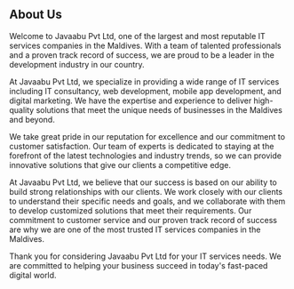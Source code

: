 ## About Us

Welcome to Javaabu Pvt Ltd, one of the largest and most reputable IT services companies in the Maldives. With a team of talented professionals and a proven track record of success, we are proud to be a leader in the development industry in our country.

At Javaabu Pvt Ltd, we specialize in providing a wide range of IT services including IT consultancy, web development, mobile app development, and digital marketing. We have the expertise and experience to deliver high-quality solutions that meet the unique needs of businesses in the Maldives and beyond.

We take great pride in our reputation for excellence and our commitment to customer satisfaction. Our team of experts is dedicated to staying at the forefront of the latest technologies and industry trends, so we can provide innovative solutions that give our clients a competitive edge.

At Javaabu Pvt Ltd, we believe that our success is based on our ability to build strong relationships with our clients. We work closely with our clients to understand their specific needs and goals, and we collaborate with them to develop customized solutions that meet their requirements. Our commitment to customer service and our proven track record of success are why we are one of the most trusted IT services companies in the Maldives.

Thank you for considering Javaabu Pvt Ltd for your IT services needs. We are committed to helping your business succeed in today's fast-paced digital world.
